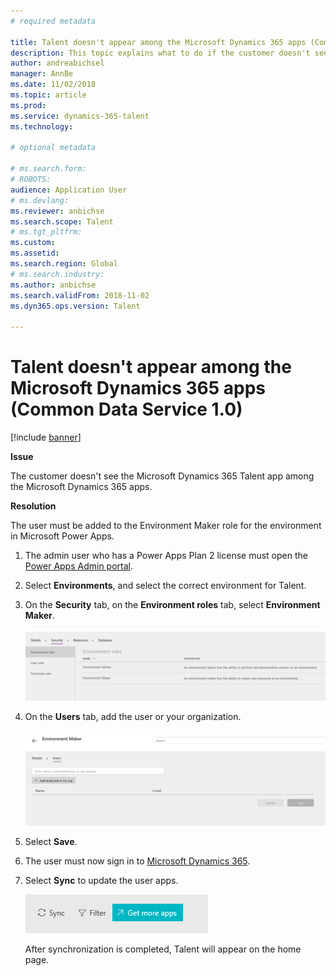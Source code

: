 ```yaml
---
# required metadata

title: Talent doesn't appear among the Microsoft Dynamics 365 apps (Common Data Service 1.0)
description: This topic explains what to do if the customer doesn't see the Microsoft Dynamics 365 Talent app among the Microsoft Dynamics 365 apps.
author: andreabichsel
manager: AnnBe
ms.date: 11/02/2018
ms.topic: article
ms.prod: 
ms.service: dynamics-365-talent
ms.technology: 

# optional metadata

# ms.search.form: 
# ROBOTS: 
audience: Application User
# ms.devlang: 
ms.reviewer: anbichse
ms.search.scope: Talent
# ms.tgt_pltfrm: 
ms.custom: 
ms.assetid: 
ms.search.region: Global
# ms.search.industry: 
ms.author: anbichse
ms.search.validFrom: 2018-11-02
ms.dyn365.ops.version: Talent

---
```


# Talent doesn't appear among the Microsoft Dynamics 365 apps (Common Data Service 1.0)

[!include [banner](includes/banner.md)]

**Issue**

The customer doesn't see the Microsoft Dynamics 365 Talent app among the Microsoft Dynamics 365 apps.

**Resolution**

The user must be added to the Environment Maker role for the environment in Microsoft Power Apps.

1. The admin user who has a Power Apps Plan 2 license must open the [Power Apps Admin portal](https://preview.admin.powerapps.com/).
2. Select **Environments**, and select the correct environment for Talent.
3. On the **Security** tab, on the **Environment roles** tab, select **Environment Maker**.

    ![Environment roles tab](media/environment-roles.png)

4. On the **Users** tab, add the user or your organization.

    ![Users tab](media/environment-maker.png)

5. Select **Save**.
6. The user must now sign in to [Microsoft Dynamics 365](https://home.dynamics.com/).
7. Select **Sync** to update the user apps.

    ![Sync button](media/get-more.png)

    After synchronization is completed, Talent will appear on the home page.

